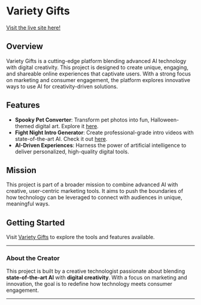 # Variety Gifts

[Visit the live site here!](https://www.variety.gifts)

## Overview
Variety Gifts is a cutting-edge platform blending advanced AI technology with digital creativity. This project is designed to create unique, engaging, and shareable online experiences that captivate users. With a strong focus on marketing and consumer engagement, the platform explores innovative ways to use AI for creativity-driven solutions.

## Features
- **Spooky Pet Converter**: Transform pet photos into fun, Halloween-themed digital art. Explore it [here](https://www.variety.gifts/pet-converter).
- **Fight Night Intro Generator**: Create professional-grade intro videos with state-of-the-art AI. Check it out [here](https://www.variety.gifts/intro).
- **AI-Driven Experiences**: Harness the power of artificial intelligence to deliver personalized, high-quality digital tools.

## Mission
This project is part of a broader mission to combine advanced AI with creative, user-centric marketing tools. It aims to push the boundaries of how technology can be leveraged to connect with audiences in unique, meaningful ways.

## Getting Started
Visit [Variety Gifts](https://www.variety.gifts) to explore the tools and features available.

---

### About the Creator
This project is built by a creative technologist passionate about blending **state-of-the-art AI** with **digital creativity**. With a focus on marketing and innovation, the goal is to redefine how technology meets consumer engagement.

---
